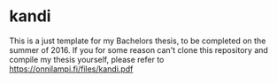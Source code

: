 # kandi


This is a just template for my Bachelors thesis, to be completed on the summer of 2016. If you for some reason can't clone this repository and compile my thesis yourself, please refer to https://onnilampi.fi/files/kandi.pdf
